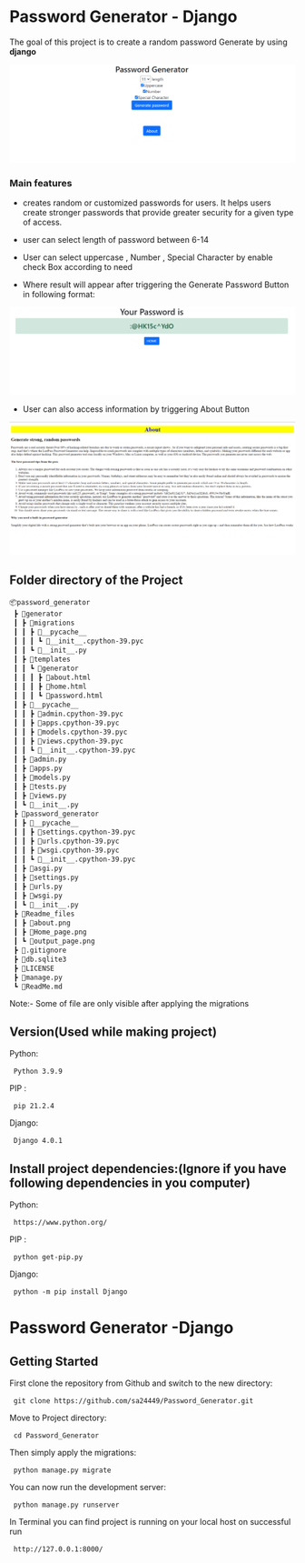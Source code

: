 # Password Generator - Django

The goal of this project is to create a random password Generate by using **django**

![Default Home view](Readme_files/Home_page.png)

### Main features

* creates random or customized passwords for users. It helps users create stronger passwords that provide greater security for a given type of access.

* user can select length of password between  6-14

* User can select uppercase , Number , Special Character by enable check Box  according to need

* Where result will appear after triggering the Generate Password Button in following format:

![Default Home view](Readme_files/output_page.png)

* User can also access information by triggering About Button

![Default Home view](Readme_files/about.png)

## Folder directory of the Project
```              
📦password_generator
 ┣ 📂generator
 ┃ ┣ 📂migrations
 ┃ ┃ ┣ 📂__pycache__
 ┃ ┃ ┃ ┗ 📜__init__.cpython-39.pyc
 ┃ ┃ ┗ 📜__init__.py
 ┃ ┣ 📂templates
 ┃ ┃ ┗ 📂generator
 ┃ ┃ ┃ ┣ 📜about.html
 ┃ ┃ ┃ ┣ 📜home.html
 ┃ ┃ ┃ ┗ 📜password.html
 ┃ ┣ 📂__pycache__
 ┃ ┃ ┣ 📜admin.cpython-39.pyc
 ┃ ┃ ┣ 📜apps.cpython-39.pyc
 ┃ ┃ ┣ 📜models.cpython-39.pyc
 ┃ ┃ ┣ 📜views.cpython-39.pyc
 ┃ ┃ ┗ 📜__init__.cpython-39.pyc
 ┃ ┣ 📜admin.py
 ┃ ┣ 📜apps.py
 ┃ ┣ 📜models.py
 ┃ ┣ 📜tests.py
 ┃ ┣ 📜views.py
 ┃ ┗ 📜__init__.py
 ┣ 📂password_generator
 ┃ ┣ 📂__pycache__
 ┃ ┃ ┣ 📜settings.cpython-39.pyc
 ┃ ┃ ┣ 📜urls.cpython-39.pyc
 ┃ ┃ ┣ 📜wsgi.cpython-39.pyc
 ┃ ┃ ┗ 📜__init__.cpython-39.pyc
 ┃ ┣ 📜asgi.py
 ┃ ┣ 📜settings.py
 ┃ ┣ 📜urls.py
 ┃ ┣ 📜wsgi.py
 ┃ ┗ 📜__init__.py
 ┣ 📂Readme_files
 ┃ ┣ 📜about.png
 ┃ ┣ 📜Home_page.png
 ┃ ┗ 📜output_page.png
 ┣ 📜.gitignore
 ┣ 📜db.sqlite3
 ┣ 📜LICENSE
 ┣ 📜manage.py
 ┗ 📜ReadMe.md
```
Note:- Some of  file are only visible after  applying the migrations
           


## Version(**Used while making project**) 

Python:
     
     Python 3.9.9
     
     
PIP :
   
     pip 21.2.4
     
     
Django:
     
     Django 4.0.1



## Install project dependencies:(**Ignore if you have following dependencies in you computer**)

Python:
     
     https://www.python.org/
     
     
PIP :
   
     python get-pip.py
     
     
Django:
     
     python -m pip install Django

# Password Generator -Django

## Getting Started

First clone the repository from Github and switch to the new directory:

     git clone https://github.com/sa24449/Password_Generator.git
     

Move to Project directory:

     cd Password_Generator
     
    
Then simply apply the migrations:

     python manage.py migrate
    

You can now run the development server:

     python manage.py runserver
     

In Terminal you can find project is running on your local host on successful run  
   
     http://127.0.0.1:8000/
